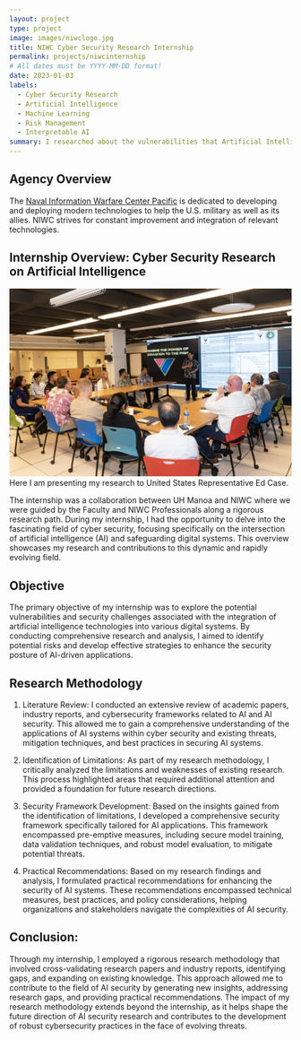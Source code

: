 ```yaml
---
layout: project
type: project
image: images/niwclogo.jpg
title: NIWC Cyber Security Research Internship
permalink: projects/niwcinternship
# All dates must be YYYY-MM-DD format!
date: 2023-01-03
labels:
  - Cyber Security Research
  - Artificial Intelligence
  - Machine Learning
  - Risk Management
  - Interpretable AI
summary: I researched about the vulnerabilities that Artificial Intelligence would have within the context of Cyber Security.
---
```


## Agency Overview

The [Naval Information Warfare Center Pacific](https://www.niwcpacific.navy.mil/About/Who-We-Are/) is dedicated to developing and deploying modern technologies to help the U.S. military as well as its allies. NIWC strives for constant improvement and integration of relevant technologies.

## Internship Overview: Cyber Security Research on Artificial Intelligence

<img class ="ui image" src="/images/niwcpresentation.jpg">
<figcaption>Here I am presenting my research to United States Representative Ed Case.</figcaption>


The internship was a collaboration between UH Manoa and NIWC where we were guided by the Faculty and NIWC Professionals along a rigorous research path. During my internship, I had the opportunity to delve into the fascinating field of cyber security, focusing specifically on the intersection of artificial intelligence (AI) and safeguarding digital systems. This overview showcases my research and contributions to this dynamic and rapidly evolving field.

## Objective

The primary objective of my internship was to explore the potential vulnerabilities and security challenges associated with the integration of artificial intelligence technologies into various digital systems. By conducting comprehensive research and analysis, I aimed to identify potential risks and develop effective strategies to enhance the security posture of AI-driven applications.

## Research Methodology

1. Literature Review: I conducted an extensive review of academic papers, industry reports, and cybersecurity frameworks related to AI and AI security. This allowed me to gain a comprehensive understanding of the applications of AI systems within cyber security and existing threats, mitigation techniques, and best practices in securing AI systems.

2. Identification of Limitations: As part of my research methodology, I critically analyzed the limitations and weaknesses of existing research. This process highlighted areas that required additional attention and provided a foundation for future research directions.

3. Security Framework Development: Based on the insights gained from the identification of limitations, I developed a comprehensive security framework specifically tailored for AI applications. This framework encompassed pre-emptive measures, including secure model training, data validation techniques, and robust model evaluation, to mitigate potential threats.

4. Practical Recommendations: Based on my research findings and analysis, I formulated practical recommendations for enhancing the security of AI systems. These recommendations encompassed technical measures, best practices, and policy considerations, helping organizations and stakeholders navigate the complexities of AI security.

## Conclusion:
Through my internship, I employed a rigorous research methodology that involved cross-validating research papers and industry reports, identifying gaps, and expanding on existing knowledge. This approach allowed me to contribute to the field of AI security by generating new insights, addressing research gaps, and providing practical recommendations. The impact of my research methodology extends beyond the internship, as it helps shape the future direction of AI security research and contributes to the development of robust cybersecurity practices in the face of evolving threats.

